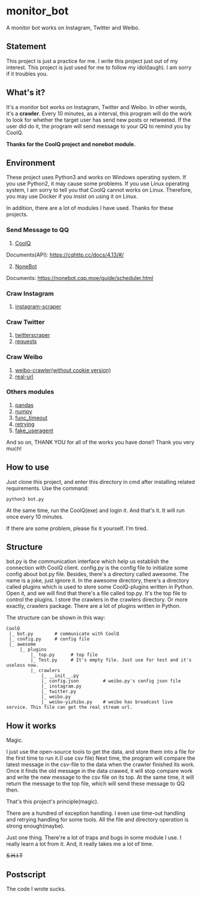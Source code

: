 # monitor_bot
A monitor bot works on Instagram, Twitter and Weibo.

## Statement
This project is just a practice for me. I write this project just out of my interest.
This project is just used for me to follow my idol(laugh). I am sorry if it troubles you.

## What's it?
It's a monitor bot works on Instagram, Twitter and Weibo. In other words, it's a **crawler**.
Every 10 minutes, as a interval, this program will do the work to look for whether the target user has send new posts or retweeted. If the user did do it, the program will send message to your QQ to remind you by CoolQ.

**Thanks for the CoolQ project and nonebot module.**


## Environment
These project uses Python3 and works on Windows operating system.
If you use Python2, it may cause some problems.
If you use Linux operating system, I am sorry to tell you that CoolQ cannot works on Linux. Therefore, you may use Docker if you insist on using it on Linux.

In addition, there are a lot of modules I have used. Thanks for these projects.

### Send Message to QQ
1. [CoolQ](https://cqp.cc/)

Documents(API): https://cqhttp.cc/docs/4.13/#/

2. [NoneBot](https://github.com/richardchien/nonebot)

Documents: https://nonebot.cqp.moe/guide/scheduler.html

### Craw Instagram
1. [instagram-scraper](https://github.com/rarcega/instagram-scraper)

### Craw Twitter
1. [twitterscraper](https://github.com/taspinar/twitterscraper)
2. [requests](https://github.com/psf/requests)

### Craw Weibo
1. [weibo-crawler(without cookie version)](https://github.com/dataabc/weibo-crawler)
2. [real-url](https://github.com/wbt5/real-url)

### Others modules
1. [pandas](https://github.com/pandas-dev/pandas)
2. [numpy](https://github.com/numpy/numpy)
3. [func_timeout](https://github.com/kata198/func_timeout)
4. [retrying](https://github.com/rholder/retrying)
5. [fake_useragent](https://github.com/hellysmile/fake-useragent)

And so on, THANK YOU for all of the works you have done!!
Thank you very much!

## How to use
Just clone this project, and enter this directory in cmd after installing related requirements.
Use the command:
```
python3 bot.py
```
At the same time, run the CoolQ(exe) and login it.
And that's it. It will run once every 10 minutes.

If there are some problem, please fix it yourself.
I'm tired.

## Structure
bot.py is the communication interface which help us establish the connection with CoolQ client.
config.py is the config file to initialize some config about bot.py file.
Besides, there's a directory called awesome. The name is a joke, just ignore it.
In the awesome directory, there's a directory called plugins which is used to store some CoolQ-plugins written in Python. Open it, and we will find that there's a file called top.py. It's the top file to control the plugins. I store the crawlers in the crawlers directory. Or more exactly, crawlers package. There are a lot of plugins written in Python.

The structure can be shown in this way:
``` graph
CoolQ
 |_ bot.py        # communicate with CoolQ
 |_ config.py     # config file
 |_ awesome
     |_ plugins
         |_ top.py      # top file
         |_ Test.py     # It's empty file. Just use for test and it's useless now.
         |_ crawlers
             |_ __init__.py
             |_ config.json         # weibo.py's config json file
             |_ instagram.py
             |_ twitter.py
             |_ weibo.py
             |_ weibo-yizhibo.py    # weibo has broadcast live service. This file can get the real stream url.
```

## How it works
Magic.

I just use the open-source tools to get the data, and store them into a file for the first time to run it.(I use csv file)
Next time, the program will compare the latest message in the csv-file to the data when the crawler finished its work. Once it finds the old message in the data crawed, it will stop compare work and write the new message to the csv file on its top. At the same time, it will return the message to the top file, which will send these message to QQ then.

That's this project's principle(magic).

There are a hundred of exception handling. I even use time-out handling and retrying handling for some tools.
All the file and directory operation is strong enough(maybe).

Just one thing. There're a lot of traps and bugs in some module I use. I really learn a lot from it.
And, it really takes me a lot of time.

~~S.H.I.T~~

## Postscript
The code I wrote sucks.
